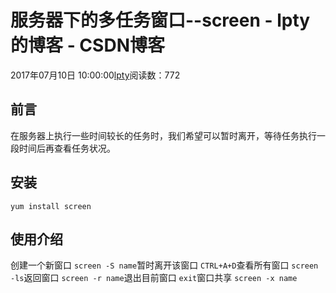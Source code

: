 
# 服务器下的多任务窗口--screen - lpty的博客 - CSDN博客

2017年07月10日 10:00:00[lpty](https://me.csdn.net/sinat_33741547)阅读数：772



## 前言
在服务器上执行一些时间较长的任务时，我们希望可以暂时离开，等待任务执行一段时间后再查看任务状况。
## 安装
`yum install screen`
## 使用介绍
创建一个新窗口
`screen -S name`暂时离开该窗口
`CTRL+A+D`查看所有窗口
`screen -ls`返回窗口
`screen -r name`退出目前窗口
`exit`窗口共享
`screen -x name`

